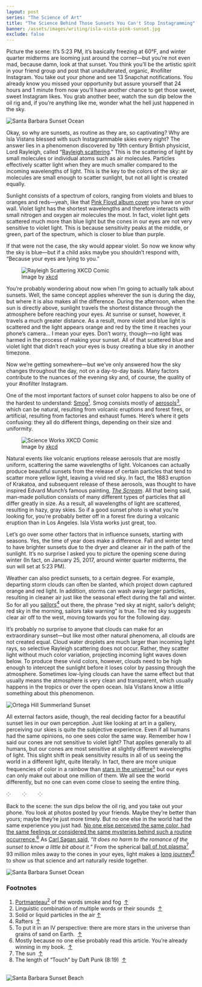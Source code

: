 ```yaml
---
layout: post
series: "The Science of Art"
title: "The Science Behind Those Sunsets You Can't Stop Instagramming"
banner: /assets/images/writing/isla-vista-pink-sunset.jpg
exclude: false
---
```


Picture the scene: It’s 5:23 PM, it’s basically freezing at 60°F, and winter quarter midterms are looming just around the corner—but you’re not even mad, because damn, look at that sunset. You think you’ll be the artistic spirit in your friend group and post that unadulterated, organic, #nofilter Instagram. You take out your phone and see 13 Snapchat notifications. You already know you missed your opportunity but assure yourself that 24 hours and 1 minute from now you’ll have another chance to get those sweet, sweet Instagram likes. You grab another beer, watch the sun dip below the oil rig and, if you’re anything like me, wonder what the hell just happened in the sky.

<img class="post-img" src="{{ site.baseurl }}/assets/images/writing/sb-sunset-oil-rig.jpg" alt="Santa Barbara Sunset Ocean">

Okay, so why are sunsets, as routine as they are, so captivating? Why are Isla Vistans blessed with such Instagrammable skies every night? The answer lies in a phenomenon discovered by 19th century British physicist, Lord Rayleigh, called “[Rayleigh scattering](https://en.wikipedia.org/wiki/Rayleigh_scattering).” This is the scattering of light by small molecules or individual atoms such as air molecules. Particles effectively scatter light when they are much smaller compared to the incoming wavelengths of light. This is the key to the colors of the sky: air molecules are small enough to scatter sunlight, but not all light is created equally.

Sunlight consists of a spectrum of colors, ranging from violets and blues to oranges and reds—yeah, like that [Pink Floyd album cover](https://en.wikipedia.org/wiki/The_Dark_Side_of_the_Moon) you have on your wall. Violet light has the shortest wavelengths and therefore interacts with small nitrogen and oxygen air molecules the most. In fact, violet light gets scattered much more than blue light but the cones in our eyes are not very sensitive to violet light. This is because sensitivity peaks at the middle, or green, part of the spectrum, which is closer to blue than purple.

If that were not the case, the sky would appear violet. So now we know why the sky is blue—but if a child asks maybe you shouldn’t respond with, “Because your eyes are lying to you.”

<figure>
    <img src="{{ site.baseurl }}/assets/images/writing/sky-color-xkcd.png" alt='Rayleigh Scattering XKCD Comic'>
    <figcaption>Image by <a href="https://xkcd.com/1145/">xkcd</a></figcaption>
</figure>

You’re probably wondering about now when I’m going to actually talk about sunsets. Well, the same concept applies wherever the sun is during the day, but where it is also makes all the difference. During the afternoon, when the sun is directly above, sunlight travels the shortest distance through the atmosphere before reaching your eyes. At sunrise or sunset, however, it travels a much greater distance. As a result, more violet and blue light is scattered and the light appears orange and red by the time it reaches your phone’s camera... I mean your eyes. Don’t worry, though—no light was harmed in the process of making your sunset. All of that scattered blue and violet light that didn’t reach your eyes is busy creating a blue sky in another timezone.

Now we’re getting somewhere—but we’ve only answered how the sky changes throughout the day, not on a day-to-day basis. Many factors contribute to the nuances of the evening sky and, of course, the quality of your #nofilter Instagram.

<p id="p1">One of the most important factors of sunset color happens to also be one of the hardest to understand: <a href="#1">Smog<sup>1</sup></a>. Smog consists mostly of <a href="#3">aerosols<sup>3</sup></a>, which can be natural, resulting from volcanic eruptions and forest fires, or artificial, resulting from factories and exhaust fumes. Here’s where it gets confusing: they all do different things, depending on their size and uniformity.</p>

<figure>
    <img src="{{ site.baseurl }}/assets/images/writing/science-works.jpg" alt='Science Works XKCD Comic'>
    <figcaption>Image by <a href="https://xkcd.com/54/">xkcd</a></figcaption>
</figure>
<!-- Couldn’t have said it better myself. -->

Natural events like volcanic eruptions release aerosols that are mostly uniform, scattering the same wavelengths of light. Volcanoes can actually produce beautiful sunsets from the release of certain particles that tend to scatter more yellow light, leaving a vivid red sky. In fact, the 1883 eruption of Krakatoa, and subsequent release of these aerosols, was thought to have inspired Edvard Munch’s famous painting, [_The Scream_](https://en.wikipedia.org/wiki/The_Scream). All that being said, man-made pollution consists of many different types of particles that all differ greatly in size. As a result, all wavelengths of light are scattered, resulting in hazy, gray skies. So if a good sunset photo is what you’re looking for, you’re probably better off in a forest fire during a volcanic eruption than in Los Angeles. Isla Vista works just great, too.
<!-- Where you can go for the most dangerous Instagram posts ever: https://cosmosmagazine.com/geoscience/earth-s-most-volcanic-places/ -->

Let’s go over some other factors that in influence sunsets, starting with seasons. Yes, the time of year does make a difference. Fall and winter tend to have brighter sunsets due to the dryer and cleaner air in the path of the sunlight. It’s no surprise I asked you to picture the opening scene during winter (In fact, on January 25, 2017, around winter quarter midterms, the sun will set at 5:23 PM).

<p id="p2">Weather can also predict sunsets, to a certain degree. For example, departing storm clouds can often be slanted, which project down captured orange and red light. In addition, storms can wash away larger particles, resulting in cleaner air just like the seasonal effect during the fall and winter. So for all you <a href="#4">sailors<sup>4</sup></a> out there, the phrase “red sky at night, sailor’s delight; red sky in the morning, sailors take warning” is true. The red sky suggests clear air off to the west, moving towards you for the following day.</p>

It’s probably no surprise to anyone that clouds can make for an extraordinary sunset—but like most other natural phenomena, all clouds are not created equal. Cloud water droplets are much larger than incoming light rays, so selective Rayleigh scattering does not occur. Rather, they scatter light without much color variation, projecting incoming light waves down below. To produce these vivid colors, however, clouds need to be high enough to intercept the sunlight before it loses color by passing through the atmosphere. Sometimes low-lying clouds can have the same effect but that usually means the atmosphere is very clean and transparent, which usually happens in the tropics or over the open ocean. Isla Vistans know a little something about this phenomenon.

<img src="{{ site.baseurl }}/assets/images/writing/ortega-hill-sunset.jpg" alt='Ortega Hill Summerland Sunset'>

<p id="p3">All external factors aside, though, the real deciding factor for a beautiful sunset lies in our own perception. Just like looking at art in a gallery, perceiving our skies is quite the subjective experience. Even if all humans had the same opinions, no one sees color the same way. Remember how I said our cones are not sensitive to violet light? That applies generally to all humans, but our cones are most sensitive at slightly different wavelengths of light. This slight shift in peak sensitivity results in all of us seeing the world in a different light, quite literally. In fact, there are more unique frequencies of color in a rainbow than <a href="#5">stars in the universe<sup>5</sup></a> but our eyes can only make out about one million of them. We all see the world differently, but no one can even come close to seeing the entire thing.</p>

<p class="divider-line">⁘&#8193;&#8193;⁘&#8193;&#8193;⁘</p>

<p id="p4">Back to the scene: the sun dips below the oil rig, and you take out your phone. You look at photos posted by your friends. Maybe they’re better than yours; maybe they’re just more timely. But no one else in the world had the same experience you just had. <a href="#6">No one else perceived the same color, had the same feelings or considered the same mysteries behind such a routine occurrence.<sup>6</sup></a> As <a href="https://tinyurl.com/sunsetromance">Carl Sagan said</a>, <em>“It does no harm to the romance of the sunset to know a little bit about it.”</em> From the spherical <a href="#7">ball of hot plasma<sup>7</sup></a> 93 million miles away to the cones in your eyes, light makes a <a href="#8">long journey<sup>8</sup></a> to show us that science and art naturally reside together.</p>

<img class="post-img" src="{{ site.baseurl }}/assets/images/writing/isla-vista-sunset-bird.jpg" alt="Santa Barbara Sunset Ocean">

### Footnotes
<ol class="footnotes">
    <li><span id="1"><a href="#2">Portmanteau<sup>2</sup></a> of the words smoke and fog &nbsp;<a class="back-up" href="#p1">↑</a></span></li>
    <li><span id="2">Linguistic combination of multiple words or their sounds &nbsp;<a class="back-up" href="#p1">↑</a></span></li>
    <li><span id="3">Solid or liquid particles in the air&nbsp;<a class="back-up" href="#p1">↑</a></span></li>
    <li><span id="4">Rafters &nbsp;<a class="back-up" href="#p2">↑</a></span></li>
    <li><span id="5">To put it in an IV perspective: there are more stars in the universe than grains of sand on Earth. &nbsp;<a class="back-up" href="#p3">↑</a></span></li>
    <li><span id="6">Mostly because no one else probably read this article. You’re already winning in my book. &nbsp;<a class="back-up" href="#p4">↑</a></span></li>
    <li><span id="7">The sun &nbsp;<a class="back-up" href="#p4">↑</a></span></li>
    <li><span id="8">The length of “Touch” by Daft Punk (8:19) &nbsp;<a class="back-up" href="#p4">↑</a></span></li>
</ol><br>

<img class="post-img" src="{{ site.baseurl }}/assets/images/writing/instasunset.jpg" alt="Santa Barbara Sunset Beach">